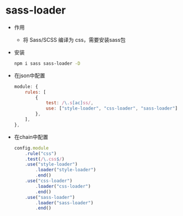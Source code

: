 # sass-loader

- 作用
    - 将 Sass/SCSS 编译为 css，需要安装sass包

- 安装
    ```bash
    npm i sass sass-loader -D
    ```

- 在json中配置

    ```js
    module: {
        rules: [
            {
                test: /\.s[ac]ss/,
                use: ["style-loader", "css-loader", "sass-loader"]
            },
        ],
    },
    ```

- 在chain中配置

    ```js
    config.module
        .rule("css")
        .test(/\.css$/)
        .use("style-loader")
            .loader("style-loader")
            .end()
        .use("css-loader")
            .loader("css-loader")
            .end()
        .use("sass-loader")
            .loader("sass-loader")
            .end()
    ```